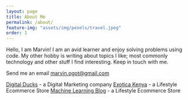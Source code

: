 ```yaml
---
layout: page
title: About Me
permalink: /about/
feature-img: "assets/img/pexels/travel.jpeg"
order: 1
---
```


Hello, I am Marvin! I am an avid learner and enjoy solving problems using code. My other hobby is writing about topics I like; most commonly technology and other stuff I find interesting. Keep in touch with me.

Send me an email [marvin.ogot@gmail.com](http://digitalducks.co.ke/)

[Digital Ducks](https://digitalducks.co.ke/) - a Digital Marketing company
[Exotica Kenya](https://exotica.co.ke/) - a Lifestyle Ecommerce Store
[Machine Learning Blog](https://semasuka.github.io/blog//) - a Lifestyle Ecommerce Store

 
